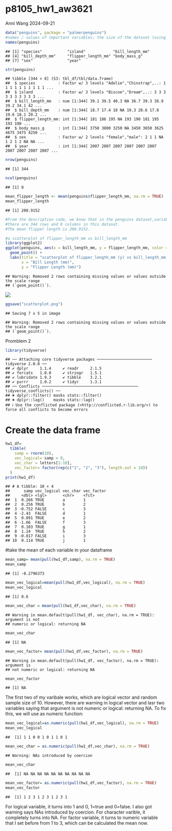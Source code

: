 p8105_hw1_aw3621
================
Anni Wang
2024-09-21

``` r
data("penguins", package = "palmerpenguins")
#names / values of important variables; the size of the dataset (using nrow and ncol); the mean flipper length
names(penguins)
```

    ## [1] "species"           "island"            "bill_length_mm"   
    ## [4] "bill_depth_mm"     "flipper_length_mm" "body_mass_g"      
    ## [7] "sex"               "year"

``` r
str(penguins)
```

    ## tibble [344 × 8] (S3: tbl_df/tbl/data.frame)
    ##  $ species          : Factor w/ 3 levels "Adelie","Chinstrap",..: 1 1 1 1 1 1 1 1 1 1 ...
    ##  $ island           : Factor w/ 3 levels "Biscoe","Dream",..: 3 3 3 3 3 3 3 3 3 3 ...
    ##  $ bill_length_mm   : num [1:344] 39.1 39.5 40.3 NA 36.7 39.3 38.9 39.2 34.1 42 ...
    ##  $ bill_depth_mm    : num [1:344] 18.7 17.4 18 NA 19.3 20.6 17.8 19.6 18.1 20.2 ...
    ##  $ flipper_length_mm: int [1:344] 181 186 195 NA 193 190 181 195 193 190 ...
    ##  $ body_mass_g      : int [1:344] 3750 3800 3250 NA 3450 3650 3625 4675 3475 4250 ...
    ##  $ sex              : Factor w/ 2 levels "female","male": 2 1 1 NA 1 2 1 2 NA NA ...
    ##  $ year             : int [1:344] 2007 2007 2007 2007 2007 2007 2007 2007 2007 2007 ...

``` r
nrow(penguins)
```

    ## [1] 344

``` r
ncol(penguins)
```

    ## [1] 8

``` r
mean_flipper_length <- mean(penguins$flipper_length_mm, na.rm = TRUE)
mean_flipper_length
```

    ## [1] 200.9152

``` r
#From the description code, we know that in the penguins dataset,variable names include: `species`, `island`, `bill_length_mm`,`bill_depth_mm`,  `flipper_length_mm`, `body_mass_g`, `sex`, `year`.
#there are 344 rows and 8 columns in this dataset.
#The mean flipper length is 200.9152.

#a scatterplot of flipper_length_mm vs bill_length_mm
library(ggplot2)
ggplot(penguins, aes(x = bill_length_mm, y = flipper_length_mm, color = species)) +
  geom_point() +
  labs(title = "scatterplot of flipper_length_mm (y) vs bill_length_mm (x)",
       x = "Bill Length (mm)",
       y = "Flipper Length (mm)")
```

    ## Warning: Removed 2 rows containing missing values or values outside the scale range
    ## (`geom_point()`).

![](p8105_hw1_aw3621_files/figure-gfm/unnamed-chunk-1-1.png)<!-- -->

``` r
ggsave("scatterplot.png")
```

    ## Saving 7 x 5 in image

    ## Warning: Removed 2 rows containing missing values or values outside the scale range
    ## (`geom_point()`).

Promblem 2

``` r
library(tidyverse)
```

    ## ── Attaching core tidyverse packages ──────────────────────── tidyverse 2.0.0 ──
    ## ✔ dplyr     1.1.4     ✔ readr     2.1.5
    ## ✔ forcats   1.0.0     ✔ stringr   1.5.1
    ## ✔ lubridate 1.9.3     ✔ tibble    3.2.1
    ## ✔ purrr     1.0.2     ✔ tidyr     1.3.1
    ## ── Conflicts ────────────────────────────────────────── tidyverse_conflicts() ──
    ## ✖ dplyr::filter() masks stats::filter()
    ## ✖ dplyr::lag()    masks stats::lag()
    ## ℹ Use the conflicted package (<http://conflicted.r-lib.org/>) to force all conflicts to become errors

# Create the data frame

``` r
hw1_df=
  tibble(
    samp = rnorm(10), 
    vec_logical= samp > 0, 
    vec_char = letters[1:10],  
    vec_factor= factor(rep(c("1", "2", "3"), length.out = 10))
  )
print(hw1_df)
```

    ## # A tibble: 10 × 4
    ##      samp vec_logical vec_char vec_factor
    ##     <dbl> <lgl>       <chr>    <fct>     
    ##  1  0.266 TRUE        a        1         
    ##  2  0.256 TRUE        b        2         
    ##  3 -0.752 FALSE       c        3         
    ##  4 -2.43  FALSE       d        1         
    ##  5  0.891 TRUE        e        2         
    ##  6 -1.66  FALSE       f        3         
    ##  7  0.103 TRUE        g        1         
    ##  8  1.24  TRUE        h        2         
    ##  9 -0.817 FALSE       i        3         
    ## 10  0.114 TRUE        j        1

\#take the mean of each variable in your dataframe

``` r
mean_samp= mean(pull(hw1_df,samp), na.rm = TRUE)
mean_samp
```

    ## [1] -0.2796373

``` r
mean_vec_logical=mean(pull(hw1_df,vec_logical), na.rm = TRUE)  
mean_vec_logical
```

    ## [1] 0.6

``` r
mean_vec_char = mean(pull(hw1_df,vec_char), na.rm = TRUE)  
```

    ## Warning in mean.default(pull(hw1_df, vec_char), na.rm = TRUE): argument is not
    ## numeric or logical: returning NA

``` r
mean_vec_char       
```

    ## [1] NA

``` r
mean_vec_factor= mean(pull(hw1_df,vec_factor), na.rm = TRUE)  
```

    ## Warning in mean.default(pull(hw1_df, vec_factor), na.rm = TRUE): argument is
    ## not numeric or logical: returning NA

``` r
mean_vec_factor
```

    ## [1] NA

The first two of my varibale works, which are logical vector and random
sample size of 10. However, there are warning in logical vector and lasr
two variables saying that argument is not numeric or logical: returning
NA. To fix this, we will use as numeric function:

``` r
mean_vec_logical=as.numeric(pull(hw1_df,vec_logical), na.rm = TRUE)  
mean_vec_logical
```

    ##  [1] 1 1 0 0 1 0 1 1 0 1

``` r
mean_vec_char = as.numeric(pull(hw1_df,vec_char), na.rm = TRUE)  
```

    ## Warning: NAs introduced by coercion

``` r
mean_vec_char       
```

    ##  [1] NA NA NA NA NA NA NA NA NA NA

``` r
mean_vec_factor= as.numeric(pull(hw1_df,vec_factor), na.rm = TRUE)  
mean_vec_factor
```

    ##  [1] 1 2 3 1 2 3 1 2 3 1

For logical variable, it turns into 1 and 0, 1=true and 0=false. I also
got warning says NAs introduced by coercion. For character varible, it
completely turns into NA. For factor variable, it turns to numeric
variable that I set before from 1 to 3, which can be calculated the mean
now.
